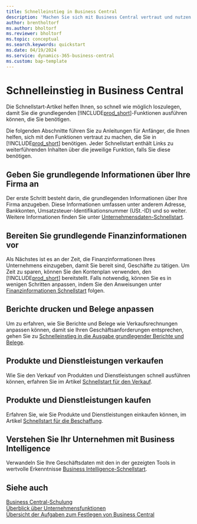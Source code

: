 ```yaml
---
title: Schnelleinstieg in Business Central
description: 'Machen Sie sich mit Business Central vertraut und nutzen Sie die Schnellstart-Artikel und Tipps, die Ihnen beim Ausfüllen der ersten wichtigen Felder helfen.'
author: brentholtorf
ms.author: bholtorf
ms.reviewer: bholtorf
ms.topic: conceptual
ms.search.keywords: quickstart
ms.date: 04/19/2024
ms.service: dynamics-365-business-central
ms.custom: bap-template
---
```


# Schnelleinstieg in Business Central

Die Schnellstart-Artikel helfen Ihnen, so schnell wie möglich loszulegen, damit Sie die grundlegenden [!INCLUDE[prod_short](includes/prod_short.md)]-Funktionen ausführen können, die Sie benötigen.

Die folgenden Abschnitte führen Sie zu Anleitungen für Anfänger, die Ihnen helfen, sich mit den Funktionen vertraut zu machen, die Sie in [!INCLUDE[prod_short](includes/prod_short.md)] benötigen. Jeder Schnellstart enthält Links zu weiterführenden Inhalten über die jeweilige Funktion, falls Sie diese benötigen.

## Geben Sie grundlegende Informationen über Ihre Firma an

Der erste Schritt besteht darin, die grundlegenden Informationen über Ihre Firma anzugeben. Diese Informationen umfassen unter anderem Adresse, Bankkonten, Umsatzsteuer-Identifikationsnummer (USt.-ID) und so weiter. Weitere Informationen finden Sie unter [Unternehmensdaten-Schnellstart](quick-start-company-information.md).

## Bereiten Sie grundlegende Finanzinformationen vor

Als Nächstes ist es an der Zeit, die Finanzinformationen Ihres Unternehmens einzugeben, damit Sie bereit sind, Geschäfte zu tätigen. Um Zeit zu sparen, können Sie den Kontenplan verwenden, den [!INCLUDE[prod_short](includes/prod_short.md)] bereitstellt. Falls notwendig, können Sie es in wenigen Schritten anpassen, indem Sie den Anweisungen unter [Finanzinformationen Schnellstart](quick-start-financial-information.md) folgen.

<!--
## Financial Basics

Financial Information  
(chart of accounts, but explained for non-accountants)
-->

## Berichte drucken und Belege anpassen

Um zu erfahren, wie Sie Berichte und Belege wie Verkaufsrechnungen anpassen können, damit sie Ihren Geschäftsanforderungen entsprechen, gehen Sie zu [Schnelleinstieg in die Ausgabe grundlegender Berichte und Belege](quick-start-reports-and-documents.md).

<!-- Reports and Documents  
(final reports, but also documents - how do I style invoices to work better for me?)
-->

## Produkte und Dienstleistungen verkaufen

Wie Sie den Verkauf von Produkten und Dienstleistungen schnell ausführen können, erfahren Sie im Artikel [Schnellstart für den Verkauf](quick-start-sell-products-and-services.md).

<!--
(customer, items, things on stock or not, orders versus invoices, get paid on time, etc.)
-->

## Produkte und Dienstleistungen kaufen

Erfahren Sie, wie Sie Produkte und Dienstleistungen einkaufen können, im Artikel [Schnellstart für die Beschaffung](quick-start-procurement.md).  

<!--
(buy stuff, register in inventory, pay vendor)
-->

## Verstehen Sie Ihr Unternehmen mit Business Intelligence

Verwandeln Sie Ihre Geschäftsdaten mit den in der gezeigten Tools in wertvolle Erkenntnisse [Business Intelligence-Schnellstart](quick-start-business-intelligence.md).

<!--
Business Intelligence  
(reports)
-->

## Siehe auch 

[Business Central-Schulung](/training/dynamics365/business-central?WT.mc_id=dyn365bc_landingpage-docs)  
[Überblick über Unternehmensfunktionen](across-business-functionality.md)  
[Übersicht der Aufgaben zum Festlegen von Business Central](setup.md)  

